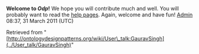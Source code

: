 __Welcome to _Odp_!__ We hope you will contribute much and well. 
You will probably want to read the [help pages](http://ontologydesignpatterns.org/wiki/Help:Contents "Help:Contents"). Again, welcome and have fun! [Admin](../User/ValentinaPresutti "User:ValentinaPresutti") 08:37, 31 March 2011 (UTC)





Retrieved from "[http://ontologydesignpatterns.org/wiki/User\_talk:GauravSingh](../User_talk/GauravSingh)"